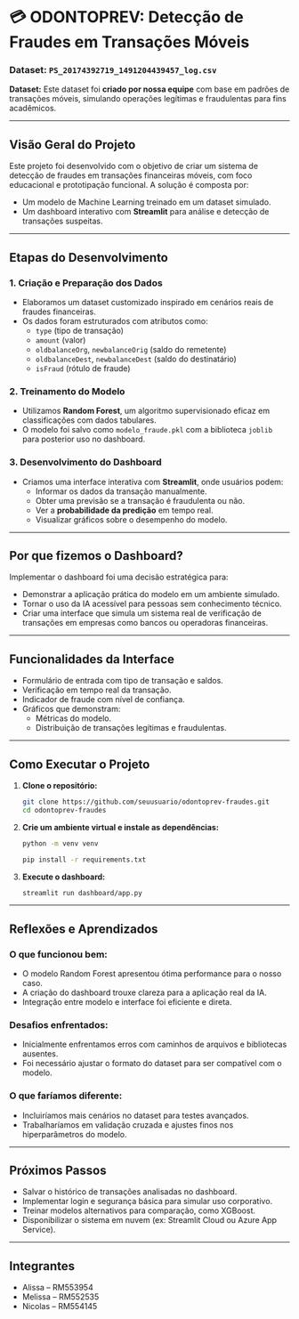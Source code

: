 
# 💳 ODONTOPREV: Detecção de Fraudes em Transações Móveis

### Dataset: `PS_20174392719_1491204439457_log.csv`  
**Dataset:** Este dataset foi **criado por nossa equipe** com base em padrões de transações móveis, simulando operações legítimas e fraudulentas para fins acadêmicos.

---

## Visão Geral do Projeto

Este projeto foi desenvolvido com o objetivo de criar um sistema de detecção de fraudes em transações financeiras móveis, com foco educacional e prototipação funcional. A solução é composta por:

- Um modelo de Machine Learning treinado em um dataset simulado.
- Um dashboard interativo com **Streamlit** para análise e detecção de transações suspeitas.

---

## Etapas do Desenvolvimento

### 1. **Criação e Preparação dos Dados**
- Elaboramos um dataset customizado inspirado em cenários reais de fraudes financeiras.
- Os dados foram estruturados com atributos como:
  - `type` (tipo de transação)
  - `amount` (valor)
  - `oldbalanceOrg`, `newbalanceOrig` (saldo do remetente)
  - `oldbalanceDest`, `newbalanceDest` (saldo do destinatário)
  - `isFraud` (rótulo de fraude)

### 2. **Treinamento do Modelo**
- Utilizamos **Random Forest**, um algoritmo supervisionado eficaz em classificações com dados tabulares.
- O modelo foi salvo como `modelo_fraude.pkl` com a biblioteca `joblib` para posterior uso no dashboard.

### 3. **Desenvolvimento do Dashboard**
- Criamos uma interface interativa com **Streamlit**, onde usuários podem:
  - Informar os dados da transação manualmente.
  - Obter uma previsão se a transação é fraudulenta ou não.
  - Ver a **probabilidade da predição** em tempo real.
  - Visualizar gráficos sobre o desempenho do modelo.

---

## Por que fizemos o Dashboard?

Implementar o dashboard foi uma decisão estratégica para:
- Demonstrar a aplicação prática do modelo em um ambiente simulado.
- Tornar o uso da IA acessível para pessoas sem conhecimento técnico.
- Criar uma interface que simula um sistema real de verificação de transações em empresas como bancos ou operadoras financeiras.

---

## Funcionalidades da Interface

- Formulário de entrada com tipo de transação e saldos.
- Verificação em tempo real da transação.
- Indicador de fraude com nível de confiança.
- Gráficos que demonstram:
  - Métricas do modelo.
  - Distribuição de transações legítimas e fraudulentas.

---

## Como Executar o Projeto

1. **Clone o repositório:**
   ```bash
   git clone https://github.com/seuusuario/odontoprev-fraudes.git
   cd odontoprev-fraudes
   ```

2. **Crie um ambiente virtual e instale as dependências:**
   ```bash
   python -m venv venv

   pip install -r requirements.txt
   ```

3. **Execute o dashboard:**
   ```bash
   streamlit run dashboard/app.py
   ```

---

## Reflexões e Aprendizados

### O que funcionou bem:
- O modelo Random Forest apresentou ótima performance para o nosso caso.
- A criação do dashboard trouxe clareza para a aplicação real da IA.
- Integração entre modelo e interface foi eficiente e direta.

### Desafios enfrentados:
- Inicialmente enfrentamos erros com caminhos de arquivos e bibliotecas ausentes.
- Foi necessário ajustar o formato do dataset para ser compatível com o modelo.

### O que faríamos diferente:
- Incluiríamos mais cenários no dataset para testes avançados.
- Trabalharíamos em validação cruzada e ajustes finos nos hiperparâmetros do modelo.

---

## Próximos Passos

- Salvar o histórico de transações analisadas no dashboard.
- Implementar login e segurança básica para simular uso corporativo.
- Treinar modelos alternativos para comparação, como XGBoost.
- Disponibilizar o sistema em nuvem (ex: Streamlit Cloud ou Azure App Service).

---

## Integrantes

- Alissa – RM553954  
- Melissa – RM552535  
- Nicolas – RM554145

